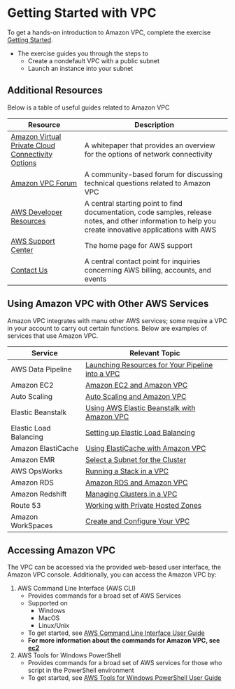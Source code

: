 # Getting Started with VPC
To get a hands-on introduction to Amazon VPC, complete the exercise [Getting Started](https://docs.aws.amazon.com/AmazonVPC/latest/UserGuide/GetStarted.html).
- The exercise guides you through the steps to
  - Create a nondefault VPC with a public subnet
  - Launch an instance into your subnet

## Additional Resources
Below is a table of useful guides related to Amazon VPC

| Resource | Description |
| ---------- | ------------ |
| [Amazon Virtual Private Cloud Connectivity Options](http://media.amazonwebservices.com/AWS_Amazon_VPC_Connectivity_Options.pdf) | A whitepaper that provides an overview for the options of network connectivity |
| [Amazon VPC Forum](https://forums.aws.amazon.com/forum.jspa?forumID=58) | A community-based forum for discussing technical questions related to Amazon VPC |
| [AWS Developer Resources](http://aws.amazon.com/resources/) | A central starting point to find documentation, code samples, release notes, and other information to help you create innovative applications with AWS |
| [AWS Support Center](https://console.aws.amazon.com/support/home#/) | The home page for AWS support |
| [Contact Us](http://aws.amazon.com/contact-us/) | A central contact point for inquiries concerning AWS billing, accounts, and events |

## Using Amazon VPC with Other AWS Services
Amazon VPC integrates with manu other AWS services; some require a VPC in your account to carry out certain functions. Below are examples of services that use Amazon VPC.

| Service | Relevant Topic |
| -------- | --------------- |
| AWS Data Pipeline | [Launching Resources for Your Pipeline into a VPC](http://docs.aws.amazon.com/datapipeline/latest/DeveloperGuide/dp-resources-vpc.html) |
| Amazon EC2 | [Amazon EC2 and Amazon VPC](http://docs.aws.amazon.com/AWSEC2/latest/UserGuide/using-vpc.html) |
| Auto Scaling | [Auto Scaling and Amazon VPC](http://docs.aws.amazon.com/autoscaling/latest/userguide/autoscalingsubnets.html) |
| Elastic Beanstalk | [Using AWS Elastic Beanstalk with Amazon VPC](http://docs.aws.amazon.com/elasticbeanstalk/latest/dg/AWSHowTo-vpc.html) |
| Elastic Load Balancing | [Setting up Elastic Load Balancing](http://docs.aws.amazon.com/elasticloadbalancing/latest/userguide/setting-up-elb.html) |
| Amazon ElastiCache | [Using ElastiCache with Amazon VPC](http://docs.aws.amazon.com/AmazonElastiCache/latest/UserGuide/ManagingVPC.html) |
| Amazon EMR | [Select a Subnet for the Cluster](http://docs.aws.amazon.com/emr/latest/DeveloperGuide/emr-plan-vpc-subnet.html) |
| AWS OpsWorks | [Running a Stack in a VPC](http://docs.aws.amazon.com/opsworks/latest/userguide/workingstacks-vpc.html) |
| Amazon RDS | [Amazon RDS and Amazon VPC](http://docs.aws.amazon.com/AmazonRDS/latest/UserGuide/Overview.RDSVPC.html) |
| Amazon Redshift | [Managing Clusters in a VPC](http://docs.aws.amazon.com/redshift/latest/mgmt/managing-clusters-vpc.html) |
| Route 53 | [Working with Private Hosted Zones](http://docs.aws.amazon.com/Route53/latest/DeveloperGuide/hosted-zones-private.html) |
| Amazon WorkSpaces | [Create and Configure Your VPC](http://docs.aws.amazon.com/workspaces/latest/adminguide/gsg_create_vpc.html) |

## Accessing Amazon VPC
The VPC can be accessed via the provided web-based user interface, the Amazon VPC console. Additionally, you can access the Amazon VPC by:
1. AWS Command Line Interface (AWS CLI)
    - Provides commands for a broad set of AWS Services
    - Supported on 
      - Windows
      - MacOS
      - Linux/Unix
    - To get started, see [AWS Command Line Interface User Guide](http://docs.aws.amazon.com/cli/latest/userguide/)
    - **For more information about the commands for Amazon VPC, see [ec2](http://docs.aws.amazon.com/cli/latest/reference/ec2/)**
2. AWS Tools for Windows PowerShell
    - Provides commands for a broad set of AWS services for those who script in the PowerShell environment
    - To get started, see [AWS Tools for Windows PowerShell User Guide](http://docs.aws.amazon.com/powershell/latest/userguide/)